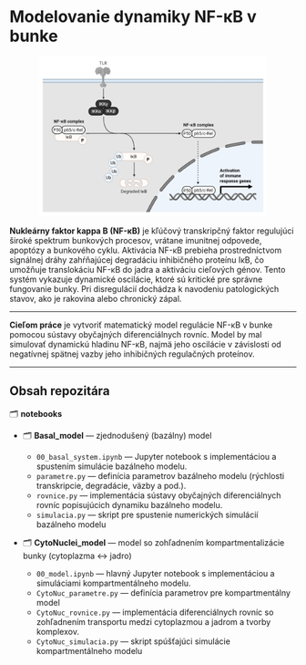 # Modelovanie dynamiky NF-κB v bunke

<p align="center">
  <img title="NF-κB signálna dráha v bunke" src="NFkB.png" width="400">
</p>


**Nukleárny faktor kappa B (NF-κB)** je kľúčový transkripčný faktor regulujúci široké spektrum bunkových procesov, vrátane imunitnej odpovede, apoptózy a bunkového cyklu. 
Aktivácia NF-κB prebieha prostredníctvom signálnej dráhy zahŕňajúcej degradáciu inhibičného proteínu IκB, čo umožňuje translokáciu NF-κB do jadra a aktiváciu cieľových génov. 
Tento systém vykazuje dynamické oscilácie, ktoré sú kritické pre správne fungovanie bunky. Pri disregulácií dochádza k navodeniu patologických stavov, ako je rakovina alebo chronický zápal.

---

**Cieľom práce** je vytvoriť matematický model regulácie NF-κB v bunke pomocou sústavy obyčajných diferenciálnych rovníc. 
Model by mal simulovať dynamickú hladinu NF-κB, najmä jeho oscilácie v závislosti od negatívnej spätnej vazby jeho inhibičných regulačných proteínov.


---


## Obsah repozitára

🗂️ **notebooks**  
- 🗂️ **Basal_model** — zjednodušený (bazálny) model
  - `00_basal_system.ipynb` — Jupyter notebook s implementáciou a spustením simulácie bazálneho modelu.
  - `parametre.py` — definícia parametrov bazálneho modelu (rýchlosti transkripcie, degradácie, väzby a pod.).  
  - `rovnice.py` — implementácia sústavy obyčajných diferenciálnych rovníc popisujúcich dynamiku bazálneho modelu.  
  - `simulacia.py` — skript pre spustenie numerických simulácií bazálneho modelu 

- 🗂️ **CytoNuclei_model** — model so zohľadnením kompartmentalizácie bunky (cytoplazma ↔ jadro)
  - `00_model.ipynb` — hlavný Jupyter notebook s implementáciou a simuláciami kompartmentálneho modelu.   
  - `CytoNuc_parametre.py` — definícia parametrov pre kompartmentálny model  
  - `CytoNuc_rovnice.py` — implementácia diferenciálnych rovníc so zohľadnením transportu medzi cytoplazmou a jadrom a tvorby komplexov.  
  - `CytoNuc_simulacia.py` — skript spúšťajúci simulácie kompartmentálneho modelu  

